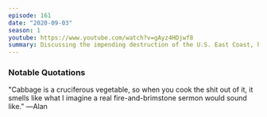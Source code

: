 ```yaml
---
episode: 161
date: "2020-09-03"
season: 1
youtube: https://www.youtube.com/watch?v=gAyz4HDjwf8
summary: Discussing the impending destruction of the U.S. East Coast, how Alan learned to cook; how Kate got her hand crushed by a car; and how old Alan was before he realized islands do not float. Vain attempts are made to figure out Bill Barr
---
```

### Notable Quotations

"Cabbage is a cruciferous vegetable, so when you cook the shit out of it, it
smells like what I imagine a real fire-and-brimstone sermon would sound like." ―Alan
